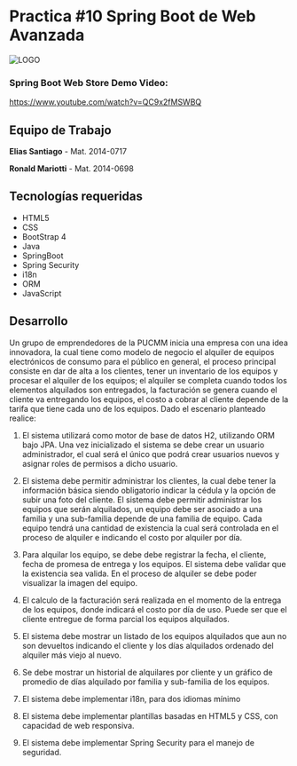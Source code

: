 # Practica #10 Spring Boot de Web Avanzada

![LOGO](https://www.deafworlds.org/wp-content/uploads/2019/08/pucmm349x138.png.jpg)

### Spring Boot Web Store Demo Video:
https://www.youtube.com/watch?v=QC9x2fMSWBQ

## Equipo de Trabajo

**Elias Santiago** - Mat. 2014-0717

**Ronald Mariotti** - Mat. 2014-0698

## Tecnologías requeridas

- HTML5
- CSS
- BootStrap 4
- Java
- SpringBoot
- Spring Security
- i18n
- ORM
- JavaScript



## Desarrollo

Un grupo de emprendedores de la PUCMM inicia una empresa con una idea innovadora, la cual tiene como modelo de negocio el alquiler de equipos electrónicos de consumo para el público en general, el proceso principal consiste en dar de alta a los clientes, tener un inventario de los equipos y procesar el alquiler de los equipos; el alquiler se completa cuando todos los elementos alquilados son entregados, la facturación se genera cuando el cliente va entregando los equipos, el costo a cobrar al cliente depende de la tarifa que tiene cada uno de los equipos. Dado el escenario planteado realice:

1. El sistema utilizará como motor de base de datos H2, utilizando ORM bajo JPA. Una vez inicializado el sistema se debe crear un usuario administrador, el cual será el único que podrá crear usuarios nuevos y asignar roles de permisos a dicho usuario.

2. El sistema debe permitir administrar los clientes, la cual debe tener la información básica siendo obligatorio indicar la cédula y la opción de subir una foto del cliente.
El sistema debe permitir administrar los equipos que serán alquilados, un equipo debe ser asociado a una familia y una sub-familia depende de una familia de equipo. Cada equipo tendrá una cantidad de existencia la cual será controlada en el proceso de alquiler e indicando el costo por alquiler por día.

3. Para alquilar los equipo, se debe debe registrar la fecha, el cliente, fecha de promesa de entrega y los equipos. El sistema debe validar que la existencia sea valida. En el proceso de alquiler se debe poder visualizar la imagen del equipo.

4. El calculo de la facturación será realizada en el momento de la entrega de los equipos, donde indicará el costo por día de uso. Puede ser que el cliente entregue de forma parcial los equipos alquilados.

5. El sistema debe mostrar un listado de los equipos alquilados que aun no son devueltos indicando el cliente y los días alquilados ordenado del alquiler más viejo al nuevo.

6. Se debe mostrar un historial de alquilares por cliente y un gráfico de promedio de días alquilado por familia y sub-familia de los equipos.

7. El sistema debe implementar i18n, para dos idiomas mínimo

8. El sistema debe implementar plantillas basadas en HTML5 y CSS, con capacidad de web responsiva.

9. El sistema debe implementar Spring Security para el manejo de seguridad.
